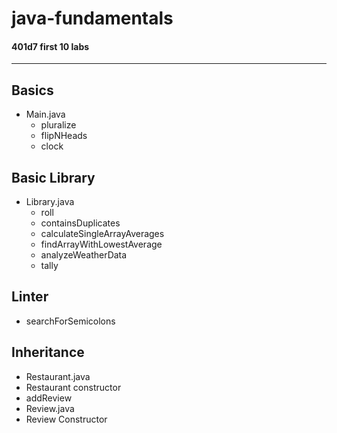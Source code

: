 # java-fundamentals

#### 401d7 first 10 labs

-----------------------------------------------
## Basics
  - Main.java
    - pluralize
    - flipNHeads
    - clock
    
## Basic Library
  - Library.java
    - roll
    - containsDuplicates
    - calculateSingleArrayAverages
    - findArrayWithLowestAverage
    - analyzeWeatherData
    - tally
    
## Linter
  - searchForSemicolons
  
## Inheritance
 - Restaurant.java
  - Restaurant constructor
  - addReview
 - Review.java
  - Review Constructor
